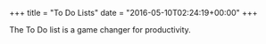 +++
title = "To Do Lists"
date = "2016-05-10T02:24:19+00:00"
+++

The To Do list is a game changer for productivity.
			